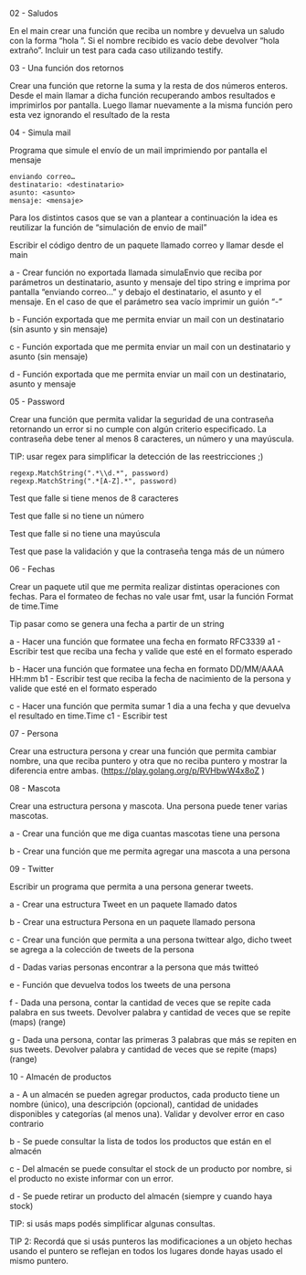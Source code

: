 02 - Saludos

En el main crear una función que reciba un nombre y devuelva un saludo con la forma “hola <nombre>”. Si el nombre recibido es vacío debe devolver “hola extraño”. Incluir un test para cada caso utilizando testify.

03 - Una función dos retornos

Crear una función que retorne la suma y la resta de dos números enteros. Desde el main llamar a dicha función recuperando ambos resultados e imprimirlos por pantalla. Luego llamar nuevamente a la misma función pero esta vez ignorando el resultado de la resta

04 - Simula mail

Programa que simule el envío de un mail imprimiendo por pantalla el mensaje 

	enviando correo…
	destinatario: <destinatario>
	asunto: <asunto>
	mensaje: <mensaje>

Para los distintos casos que se van a plantear a continuación la idea es reutilizar la función de “simulación de envio de mail”

Escribir el código dentro de un paquete llamado correo y llamar desde el main 

a - Crear función no exportada llamada simulaEnvio que reciba por parámetros un destinatario, asunto y mensaje del tipo string e imprima por pantalla “enviando correo…” y debajo el destinatario, el asunto y el mensaje. En el caso de que el parámetro sea vacío imprimir un guión “-”

b - Función exportada que me permita enviar un mail con un destinatario (sin asunto y sin mensaje)

c - Función exportada que me permita enviar un mail con un destinatario y asunto (sin mensaje)

d - Función exportada que me permita enviar un mail con un destinatario, asunto y mensaje

05 - Password

Crear una función que permita validar la seguridad de una contraseña retornando un error si no cumple con algún criterio especificado. La contraseña debe tener al menos 8 caracteres, un número y una mayúscula. 

TIP: usar regex para simplificar la detección de las reestricciones ;) 

    regexp.MatchString(".*\\d.*", password) 
    regexp.MatchString(".*[A-Z].*", password)

Test que falle si tiene menos de 8 caracteres

Test que falle si no tiene un número

Test que falle si no tiene una mayúscula

Test que pase la validación y que la contraseña tenga más de un número

06 - Fechas

Crear un paquete util que me permita realizar distintas operaciones con fechas. Para el formateo de fechas no vale usar fmt, usar la función Format de time.Time

Tip pasar como se genera una fecha a partir de un string

a - Hacer una función que formatee una fecha en formato RFC3339
a1 - Escribir test que reciba una fecha y valide que esté en el formato esperado

b - Hacer una función que formatee una fecha en formato DD/MM/AAAA HH:mm
b1 - Escribir test que reciba la fecha de nacimiento de la persona y valide que esté en el formato esperado

c - Hacer una función que permita sumar 1 dia a una fecha y que devuelva el resultado en time.Time
c1 - Escribir test

07 - Persona

Crear una estructura persona y crear una función que permita cambiar nombre, una que reciba puntero y otra que no reciba puntero y mostrar la diferencia entre ambas. (https://play.golang.org/p/RVHbwW4x8oZ )

08 - Mascota

Crear una estructura persona y mascota. Una persona puede tener varias mascotas. 

a - Crear una función que me diga cuantas mascotas tiene una persona

b - Crear una función que me permita agregar una mascota a una persona

09 - Twitter

Escribir un programa que permita a una persona generar tweets. 

a - Crear una estructura Tweet en un paquete llamado datos

b - Crear una estructura Persona en un paquete llamado persona

c - Crear una función que permita a una persona twittear algo, dicho tweet se agrega a la colección de tweets de la persona

d - Dadas varias personas encontrar a la persona que más twitteó

e - Función que devuelva todos los tweets de una persona

f - Dada una persona, contar la cantidad de veces que se repite cada palabra en sus tweets. Devolver palabra y cantidad de veces que se repite (maps) (range)

g - Dada una persona, contar las primeras 3 palabras que más se repiten en sus tweets. Devolver palabra y cantidad de veces que se repite (maps) (range)

10 - Almacén de productos
     
a - A un almacén se pueden agregar productos, cada producto tiene un nombre (único), una descripción (opcional), cantidad de unidades disponibles y categorías (al menos una). Validar y devolver error en caso contrario

b - Se puede consultar la lista de todos los productos que están en el almacén

c - Del almacén se puede consultar el stock de un producto por nombre, si el producto no existe informar con un error.

d - Se puede retirar un producto del almacén (siempre y cuando haya	 stock)
     
     
TIP: si usás maps podés simplificar algunas consultas.

TIP 2: Recordá que si usás punteros las modificaciones a un objeto hechas usando el puntero se reflejan en todos los lugares donde hayas usado el mismo puntero.

